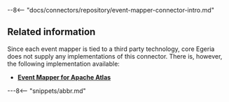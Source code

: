 <!-- SPDX-License-Identifier: CC-BY-4.0 -->
<!-- Copyright Contributors to the ODPi Egeria project. -->

--8<-- "docs/connectors/repository/event-mapper-connector-intro.md"

## Related information

Since each event mapper is tied to a third party
technology, core Egeria does not supply any implementations of
this connector.  There is, however, the following
implementation available:

* **[Event Mapper for Apache Atlas](https://github.com/odpi/egeria-connector-hadoop-ecosystem)**


---8<-- "snippets/abbr.md"